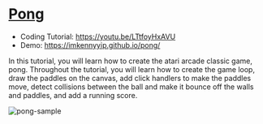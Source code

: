 # [Pong](https://youtu.be/LTtfoyHxAVU)
- Coding Tutorial: https://youtu.be/LTtfoyHxAVU
- Demo: https://imkennyyip.github.io/pong/

In this tutorial, you will learn how to create the atari arcade classic game, pong. Throughout the tutorial, you will learn how to create the game loop, draw the paddles on the canvas, add click handlers to make the paddles move, detect collisions between the ball and make it bounce off the walls and paddles, and add a running score.

![pong-sample](https://user-images.githubusercontent.com/78777681/235382816-cb8dccf5-a88c-4c69-8917-68b64d3a7dae.png)
